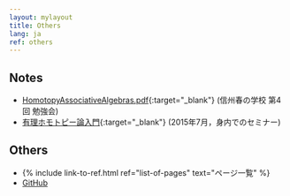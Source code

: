 ```yaml
---
layout: mylayout
title: Others
lang: ja
ref: others
---
```


<!-- ## Teaching Assistant -->
<!-- <a href="KS/KS.html">計算数学</a> -->

## Notes
- [HomotopyAssociativeAlgebras.pdf](notes/HomotopyAssociativeAlgebras.pdf){:target="_blank"}
  (信州春の学校 第4回 勉強会)
- [有理ホモトピー論入門](notes/RationalHomotopyTheory_seminar.pdf){:target="_blank"}
  (2015年7月，身内でのセミナー)

## Others
- {% include link-to-ref.html ref="list-of-pages" text="ページ一覧" %}
- [GitHub](https://github.com/shwaka/homepage)
